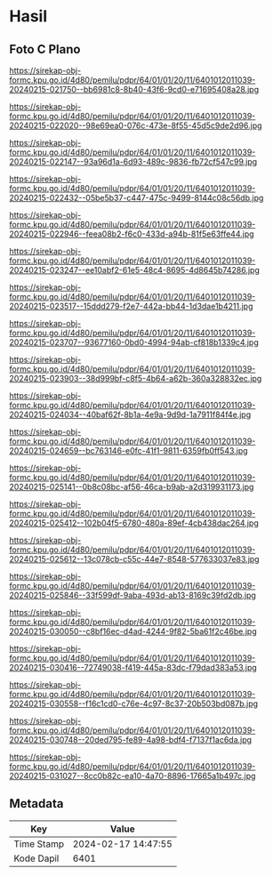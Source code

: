 # Hasil

## Foto C Plano

https://sirekap-obj-formc.kpu.go.id/4d80/pemilu/pdpr/64/01/01/20/11/6401012011039-20240215-021750--bb6981c8-8b40-43f6-9cd0-e71695408a28.jpg

https://sirekap-obj-formc.kpu.go.id/4d80/pemilu/pdpr/64/01/01/20/11/6401012011039-20240215-022020--98e69ea0-076c-473e-8f55-45d5c9de2d96.jpg

https://sirekap-obj-formc.kpu.go.id/4d80/pemilu/pdpr/64/01/01/20/11/6401012011039-20240215-022147--93a96d1a-6d93-489c-9836-fb72cf547c99.jpg

https://sirekap-obj-formc.kpu.go.id/4d80/pemilu/pdpr/64/01/01/20/11/6401012011039-20240215-022432--05be5b37-c447-475c-9499-8144c08c56db.jpg

https://sirekap-obj-formc.kpu.go.id/4d80/pemilu/pdpr/64/01/01/20/11/6401012011039-20240215-022946--feea08b2-f6c0-433d-a94b-81f5e63ffe44.jpg

https://sirekap-obj-formc.kpu.go.id/4d80/pemilu/pdpr/64/01/01/20/11/6401012011039-20240215-023247--ee10abf2-61e5-48c4-8695-4d8645b74286.jpg

https://sirekap-obj-formc.kpu.go.id/4d80/pemilu/pdpr/64/01/01/20/11/6401012011039-20240215-023517--15ddd279-f2e7-442a-bb44-1d3dae1b4211.jpg

https://sirekap-obj-formc.kpu.go.id/4d80/pemilu/pdpr/64/01/01/20/11/6401012011039-20240215-023707--93677160-0bd0-4994-94ab-cf818b1339c4.jpg

https://sirekap-obj-formc.kpu.go.id/4d80/pemilu/pdpr/64/01/01/20/11/6401012011039-20240215-023903--38d999bf-c8f5-4b64-a62b-360a328832ec.jpg

https://sirekap-obj-formc.kpu.go.id/4d80/pemilu/pdpr/64/01/01/20/11/6401012011039-20240215-024034--40baf62f-8b1a-4e9a-9d9d-1a7911f84f4e.jpg

https://sirekap-obj-formc.kpu.go.id/4d80/pemilu/pdpr/64/01/01/20/11/6401012011039-20240215-024659--bc763146-e0fc-41f1-9811-6359fb0ff543.jpg

https://sirekap-obj-formc.kpu.go.id/4d80/pemilu/pdpr/64/01/01/20/11/6401012011039-20240215-025141--0b8c08bc-af56-46ca-b9ab-a2d319931173.jpg

https://sirekap-obj-formc.kpu.go.id/4d80/pemilu/pdpr/64/01/01/20/11/6401012011039-20240215-025412--102b04f5-6780-480a-89ef-4cb438dac264.jpg

https://sirekap-obj-formc.kpu.go.id/4d80/pemilu/pdpr/64/01/01/20/11/6401012011039-20240215-025612--13c078cb-c55c-44e7-8548-577633037e83.jpg

https://sirekap-obj-formc.kpu.go.id/4d80/pemilu/pdpr/64/01/01/20/11/6401012011039-20240215-025846--33f599df-9aba-493d-ab13-8169c39fd2db.jpg

https://sirekap-obj-formc.kpu.go.id/4d80/pemilu/pdpr/64/01/01/20/11/6401012011039-20240215-030050--c8bf16ec-d4ad-4244-9f82-5ba61f2c46be.jpg

https://sirekap-obj-formc.kpu.go.id/4d80/pemilu/pdpr/64/01/01/20/11/6401012011039-20240215-030416--72749038-f419-445a-83dc-f79dad383a53.jpg

https://sirekap-obj-formc.kpu.go.id/4d80/pemilu/pdpr/64/01/01/20/11/6401012011039-20240215-030558--f16c1cd0-c76e-4c97-8c37-20b503bd087b.jpg

https://sirekap-obj-formc.kpu.go.id/4d80/pemilu/pdpr/64/01/01/20/11/6401012011039-20240215-030748--20ded795-fe89-4a98-bdf4-f7137f1ac6da.jpg

https://sirekap-obj-formc.kpu.go.id/4d80/pemilu/pdpr/64/01/01/20/11/6401012011039-20240215-031027--8cc0b82c-ea10-4a70-8896-17665a1b497c.jpg


## Metadata

| Key        | Value               |
| ---------- | ------------------- |
| Time Stamp | 2024-02-17 14:47:55 |
| Kode Dapil | 6401                |



